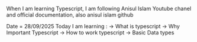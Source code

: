 When I am learning Typescript, I am following Anisul Islam Youtube chanel and official documentation, also anisul islam github


Date = 28/09/2025
Today I am learning : 
-> What is typescript 
-> Why Important Typescript 
-> How to work typescript
-> Basic Data types
